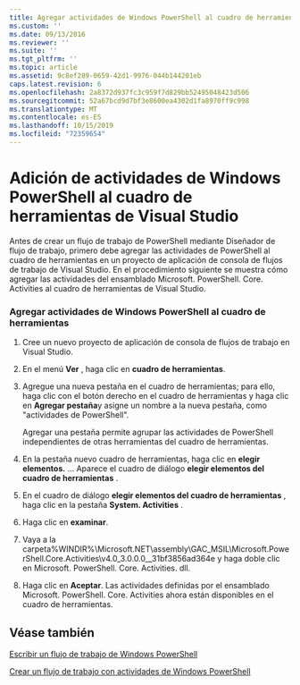 ```yaml
---
title: Agregar actividades de Windows PowerShell al cuadro de herramientas de Visual Studio | Microsoft Docs
ms.custom: ''
ms.date: 09/13/2016
ms.reviewer: ''
ms.suite: ''
ms.tgt_pltfrm: ''
ms.topic: article
ms.assetid: 9c8ef289-0659-42d1-9976-044b144201eb
caps.latest.revision: 6
ms.openlocfilehash: 2a8372d937fc3c959f7d829bb52495048423d506
ms.sourcegitcommit: 52a67bcd9d7bf3e8600ea4302d1fa8970ff9c998
ms.translationtype: MT
ms.contentlocale: es-ES
ms.lasthandoff: 10/15/2019
ms.locfileid: "72359654"
---
```

# <a name="adding-windows-powershell-activities-to-the-visual-studio-toolbox"></a>Adición de actividades de Windows PowerShell al cuadro de herramientas de Visual Studio

Antes de crear un flujo de trabajo de PowerShell mediante Diseñador de flujo de trabajo, primero debe agregar las actividades de PowerShell al cuadro de herramientas en un proyecto de aplicación de consola de flujos de trabajo de Visual Studio. En el procedimiento siguiente se muestra cómo agregar las actividades del ensamblado Microsoft. PowerShell. Core. Activities al cuadro de herramientas de Visual Studio.

### <a name="adding-windows-powershell-activities-to-the-toolbox"></a>Agregar actividades de Windows PowerShell al cuadro de herramientas

1. Cree un nuevo proyecto de aplicación de consola de flujos de trabajo en Visual Studio.

2. En el menú **Ver** , haga clic en **cuadro de herramientas**.

3. Agregue una nueva pestaña en el cuadro de herramientas; para ello, haga clic con el botón derecho en el cuadro de herramientas y haga clic en **Agregar pestaña**y asigne un nombre a la nueva pestaña, como "actividades de PowerShell".

   Agregar una pestaña permite agrupar las actividades de PowerShell independientes de otras herramientas del cuadro de herramientas.

4. En la pestaña nuevo cuadro de herramientas, haga clic en **elegir elementos.** ... Aparece el cuadro de diálogo **elegir elementos del cuadro de herramientas** .

5. En el cuadro de diálogo **elegir elementos del cuadro de herramientas** , haga clic en la pestaña **System. Activities** .

6. Haga clic en **examinar**.

7. Vaya a la carpeta%WINDIR%\Microsoft.NET\assembly\GAC_MSIL\Microsoft.PowerShell.Core.Activities\v4.0_3.0.0.0__31bf3856ad364e y haga doble clic en Microsoft. PowerShell. Core. Activities. dll.

8. Haga clic en **Aceptar**. Las actividades definidas por el ensamblado Microsoft. PowerShell. Core. Activities ahora están disponibles en el cuadro de herramientas.

## <a name="see-also"></a>Véase también

[Escribir un flujo de trabajo de Windows PowerShell](./writing-a-windows-powershell-workflow.md)

[Crear un flujo de trabajo con actividades de Windows PowerShell](./creating-a-workflow-with-windows-powershell-activities.md)